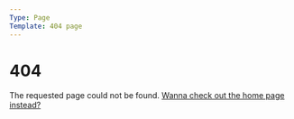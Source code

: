 ```yaml
---
Type: Page
Template: 404 page
---
```


# 404

The requested page could not be found. [Wanna check out the home page instead?](/)

